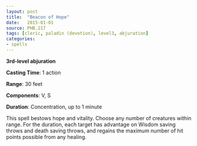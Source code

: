 ```yaml
---
layout: post
title:  "Beacon of Hope"
date:   2015-01-01
source: PHB.217
tags: [cleric, paladin (devotion), level3, abjuration]
categories:
- spells
---
```


**3rd-level abjuration**

**Casting Time**: 1 action

**Range**: 30 feet

**Components**: V, S

**Duration**: Concentration, up to 1 minute

This spell bestows hope and vitality. Choose any number of creatures within range. For the duration, each target has advantage on Wisdom saving throws and death saving throws, and regains the maximum number of hit points possible from any healing.
